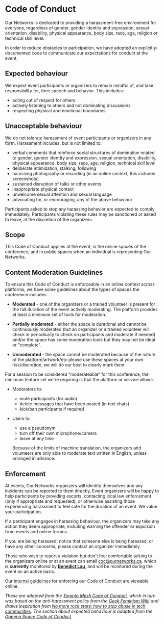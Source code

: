 # Code of Conduct

Our Networks is dedicated to providing a harassment-free environment for everyone, regardless of gender, gender identity and expression, sexual orientation, disability, physical appearance, body size, race, age, religion or technical skill level.

In order to reduce obstacles to participation, we have adopted an explicitly-documented code to communicate our expectations for conduct at the event.

## Expected behaviour

We expect event participants or organizers to remain mindful of, and take responsibility for, their speech and behavior. This includes:

* acting out of respect for others
* actively listening to others and not dominating discussions
* respecting physical and emotional boundaries

## Unacceptable behaviour

We do not tolerate harassment of event participants or organizers in any form. Harassment includes, but is not limited to:

* verbal comments that reinforce social structures of domination related to gender, gender identity and expression, sexual orientation, disability, physical appearance, body size, race, age, religion, technical skill level
* deliberate intimidation, stalking, following
* harassing photography or recording (in an online context, this includes screenshots)
* sustained disruption of talks or other events
* inappropriate physical contact
* unwelcome sexual attention and sexual language
* advocating for, or encouraging, any of the above behaviour

Participants asked to stop any harassing behavior are expected to comply immediately. Participants violating these rules may be sanctioned or asked to leave, at the discretion of the organizers.

## Scope

This Code of Conduct applies at the event, in the online spaces of the conference, and in public spaces when an individual is representing Our Networks.

## Content Moderation Guidelines

To ensure this Code of Conduct is enforceable in an online context across platforms, we have some guidelines about the types of spaces the conference includes.

* **Moderated** - one of the organizers or a trained volunteer is present for the full duration of the event actively moderating. The platform provides at least a minimum set of tools for moderation.

* **Partially moderated** - either the space is durational and cannot be continuously moderated (but an organizer or a trained volunteer will check in periodically to check on participants and moderate if needed) and/or the space has some moderation tools but they may not be ideal or "complete".

* **Unmoderated** - the space cannot be moderated because of the nature of the platform/artwork/etc please use these spaces at your own risk/discretion, we will do our best to clearly mark them.

For a session to be considered "moderateable" for this conference, the minimum feature set we're requiring is that the platform or service allows:

- Moderators to: 
  - mute participants (for audio)
  - delete messages that have been posted (in text chats)
  - kick/ban participants if required
- Users to: 
  - use a pseudonym 
  - turn off their own microphone/camera 
  - leave at any time
  
  Because of the limits of machine translation, the organizers and volunteers are only able to moderate text written in English, unless arranged in advance.

## Enforcement

At events, Our Networks organizers will identify themselves and any incidents can be reported to them directly. Event organizers will be happy to help participants by providing escorts, contacting local law enforcement (only if appropriate and requested), or otherwise assisting those experiencing harassment to feel safe for the duration of an event. We value your participation.

If a participant engages in harassing behaviour, the organizers may take any action they deem appropriate, including warning the offender or expulsion from events and online forums.

If you are being harassed, notice that someone else is being harassed, or have any other concerns, please contact an organizer immediately.

Those who wish to report a violation but don't feel comfortable talking to the organizers online or at an event can email [coc@ournetworks.ca](mailto:coc@ournetworks.ca), which is **currently** monitored by [**Benedict Lau**](https://2019.ournetworks.ca/about/#benhylau), and will be monitored during the event on an active basis.

Our [internal guidelines](https://github.com/ournetworks/2019/blob/master/CONDUCT.md#guidelines) for enforcing our Code of Conduct are viewable online.

_These are adapted from the [Toronto Mesh Code of Conduct](https://tomesh.net/code-of-conduct/), which in turn was based on the anti-harassment policy from the [Geek Feminism Wiki](http://geekfeminism.wikia.com/wiki/Conference_anti-harassment/Policy) and draws inspiration from [No more rock stars: how to stop abuse in tech communities](https://hypatia.ca/2016/06/21/no-more-rock-stars/). The section about expected behaviour is adapted from the [Gamma Space Code of Conduct](https://github.com/GammaSpace/policies/blob/master/code-of-conduct.md)._
